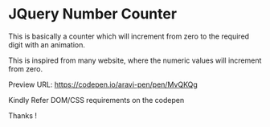 # JQuery Number Counter

This is basically a counter which will increment from zero to the required digit with an animation.

This is inspired from many website, where the numeric values will increment from zero.

Preview URL: https://codepen.io/aravi-pen/pen/MvQKQg

Kindly Refer DOM/CSS requirements on the codepen

Thanks !
